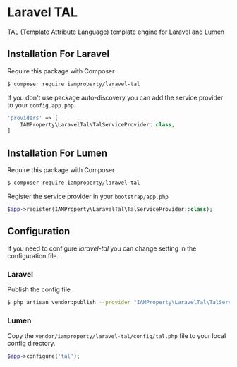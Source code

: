 # Laravel TAL

TAL (Template Attribute Language) template engine for Laravel and Lumen

## Installation For Laravel

Require this package with Composer

```bash
$ composer require iamproperty/laravel-tal
```

If you don't use package auto-discovery you can add the service provider to your `config.app.php`.

```php
'providers' => [
    IAMProperty\LaravelTal\TalServiceProvider::class, 
]
```

## Installation For Lumen

Require this package with Composer

```bash
$ composer require iamproperty/laravel-tal
```

Register the service provider in your `bootstrap/app.php`

```php
$app->register(IAMProperty\LaravelTal\TalServiceProvider::class);
```

## Configuration

If you need to configure *laravel-tal* you can change setting in the configuration file.

### Laravel

Publish the config file

```bash
$ php artisan vendor:publish --provider "IAMProperty\LaravelTal\TalServiceProvider"
```

### Lumen

Copy the `vendor/iamproperty/laravel-tal/config/tal.php` file to your local config directory.

```php
$app->configure('tal');
```
